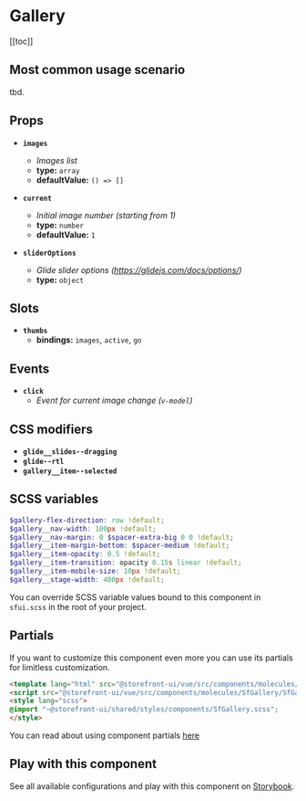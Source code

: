 # Gallery

<!-- No Component description -->


[[toc]]


## Most common usage scenario

tbd.


## Props

- **`images`**
  - _Images list_
  - **type:** `array`
  - **defaultValue:** `() => []`

- **`current`**
  - _Initial image number (starting from 1)_
  - **type:** `number`
  - **defaultValue:** `1`

- **`sliderOptions`**
  - _Glide slider options (https://glidejs.com/docs/options/)_
  - **type:** `object`


## Slots

- **`thumbs`**
  - **bindings:** `images`, `active`, `go`


## Events

- **`click`**
  - _Event for current image change (`v-model`)_


## CSS modifiers

- **`glide__slides--dragging`**
- **`glide--rtl`**
- **`gallery__item--selected`**


## SCSS variables

```scss
$gallery-flex-direction: row !default;
$gallery__nav-width: 100px !default;
$gallery__nav-margin: 0 $spacer-extra-big 0 0 !default;
$gallery__item-margin-bottom: $spacer-medium !default;
$gallery__item-opacity: 0.5 !default;
$gallery__item-transition: opacity 0.15s linear !default;
$gallery__item-mobile-size: 10px !default;
$gallery__stage-width: 400px !default;
```

You can override SCSS variable values bound to this component in `sfui.scss` in the root of your project.


## Partials

If you want to customize this component even more you can use its partials for limitless customization.

```html
<template lang="html" src="@storefront-ui/vue/src/components/molecules/SfGallery/SfGallery.html"></template>
<script src="@storefront-ui/vue/src/components/molecules/SfGallery/SfGallery.js"></script>
<style lang="scss">
@import "~@storefront-ui/shared/styles/components/SfGallery.scss";
</style>
```

You can read about using component partials [here](docs.storefrontui.io/customization)


## Play with this component

See all available configurations and play with this component on <a href="https://storybook.storefrontui.io/?path=/story/">Storybook</a>.
